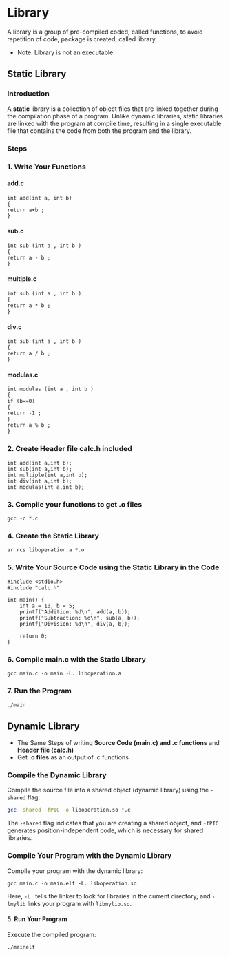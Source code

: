 # Library
A library is a group of pre-compiled coded, called functions, to avoid repetition of code, package is created, called library.
- Note: Library is not an executable.
## Static Library
### Introduction
A **static** library is a collection of object files that are linked together during the compilation phase of a program. Unlike dynamic libraries, static libraries are linked with the program at compile time, resulting in a single executable file that contains the code from both the program and the library.
### Steps
### 1. Write Your Functions
#### add.c
```
int add(int a, int b)
{
return a+b ;
}
```
#### sub.c
```
int sub (int a , int b )
{
return a - b ;
}
```
#### multiple.c
```
int sub (int a , int b )
{
return a * b ;
}
```
#### div.c
```
int sub (int a , int b )
{
return a / b ;
}
```
#### modulas.c
```
int modulas (int a , int b )
{
if (b==0)
{
return -1 ;
}
return a % b ;
}
```
### 2. Create Header file calc.h included
```
int add(int a,int b);
int sub(int a,int b);
int multiple(int a,int b);
int div(int a,int b);
int modulas(int a,int b);
```
### 3. Compile your functions to get .o files
```
gcc -c *.c 
```
### 4. Create the Static Library
```
ar rcs liboperation.a *.o
```
### 5. Write Your Source Code using the Static Library in the Code
```
#include <stdio.h>
#include "calc.h"

int main() {
    int a = 10, b = 5;
    printf("Addition: %d\n", add(a, b));
    printf("Subtraction: %d\n", sub(a, b));
    printf("Division: %d\n", div(a, b));
 
    return 0;
}
```
### 6. Compile main.c with the Static Library
```
gcc main.c -o main -L. liboperation.a
```
### 7. Run the Program
```
./main
```
## Dynamic Library
 - The Same Steps of writing **Source Code (main.c) and .c functions** and **Header file (calc.h)**
 - Get **.o files** as an output of .c functions
### Compile the Dynamic Library
Compile the source file into a shared object (dynamic library) using the `-shared` flag:
```bash
gcc -shared -fPIC -o liboperation.so *.c
```
The `-shared` flag indicates that you are creating a shared object, and `-fPIC` generates position-independent code, which is necessary for shared libraries.
### Compile Your Program with the Dynamic Library
Compile your program with the dynamic library:
```
gcc main.c -o main.elf -L. liboperation.so
```
Here, `-L.` tells the linker to look for libraries in the current directory, and `-lmylib` links your program with `libmylib.so`.
#### 5. Run Your Program
Execute the compiled program:
```bash
./mainelf
```

